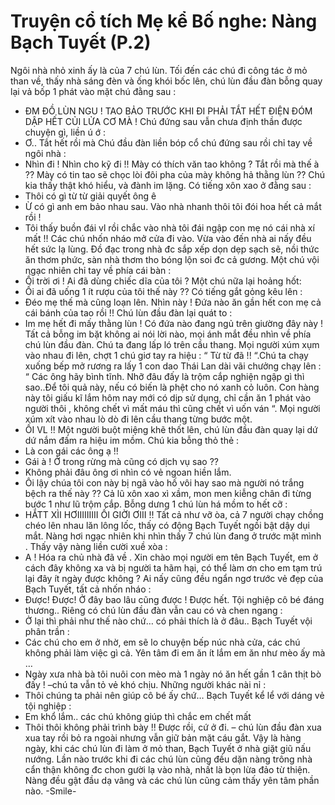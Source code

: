 # Truyện cổ tích Mẹ kể Bố nghe: Nàng Bạch Tuyết (P.2)
Ngôi nhà nhỏ xinh ấy là của 7 chú lùn. Tối đến các chú đi công tác ở mỏ than về, thấy nhà sáng đèn và ống khói bốc lên, chú lùn đầu đàn bỗng quay lại vả bốp 1 phát vào mặt chú đằng sau :
- ĐM ĐỒ LÙN NGU ! TAO BẢO TRƯỚC KHI ĐI PHẢI TẮT HẾT ĐIỆN ĐÓM DẬP HẾT CỦI LỬA CƠ MÀ !
Chú đứng sau vẫn chưa định thần được chuyện gì, liền ú ớ :
- Ơ.. Tắt hết rồi mà
Chú đầu đàn liền bóp cổ chú đứng sau rồi chỉ tay về ngôi nhà :
- Nhìn đi ! Nhìn cho kỹ đi !! Mày có thích văn tao không ? Tắt rồi mà thế à ?? Mày có tin tao sẽ chọc lòi đôi pha của mày không hả thằng lùn ??
Chú kia thấy thật khó hiểu, và đành im lặng. Có tiếng xôn xao ở đằng sau :
- Thôi có gì từ từ giải quyết ông ê
- Ừ có gì anh em bảo nhau sau. Vào nhà nhanh thôi tôi đói hoa hết cả mắt rồi !
- Tôi thấy buồn đái vl rồi chắc vào nhà tôi đái ngập con mẹ nó cái nhà xí mất !!
Các chú nhốn nháo mở cửa đi vào. Vừa vào đến nhà ai nấy đều hết sức lạ lùng. Đồ đạc trong nhà đc sắp xếp dọn dẹp sạch sẽ, nồi thức ăn thơm phức, sàn nhà thơm tho bóng lộn soi đc cả gương.
Một chú vội ngạc nhiên chỉ tay về phía cái bàn :
- Ối trời ơi ! Ai đã dùng chiếc dĩa của tôi ?
Một chú nữa lại hoảng hốt:
- Ối ai đã uống 1 ít rượu của tôi thế này ??
Có tiếng gắt gỏng kêu lên :
- Đéo mẹ thế mà cũng loạn lên. Nhìn này ! Đứa nào ăn gần hết con mẹ cả cái bánh của tao rồi !!
Chú lùn đầu đàn lại quát to :
- Im mẹ hết đi mấy thằng lùn ! Có đứa nào đang ngủ trên giường đây này !
Tất cả bỗng im bặt không ai nói lời nào, mọi ánh mắt đều nhìn về phía chú lùn đầu đàn. Chú ta đang lấp ló trên cầu thang. Mọi người xúm xụm vào nhau đi lên, chợt 1 chú giơ tay ra hiệu : “ Từ từ đã !! “.Chú ta chạy xuống bếp mở rương ra lấy 1 con dao Thái Lan dài vãi chưởng chạy lên : “ Các ông hãy bình tĩnh. Nhỡ đâu đấy là trộm cắp nghiện ngập gì thì sao..Để tôi quả này, nếu có biến là phệt cho nó xanh cỏ luôn. Con hàng này tôi giấu kĩ lắm hôm nay mới có dịp sử dụng, chỉ cần ăn 1 phát vào người thôi , không chết vì mất máu thì cũng chết vì uốn ván “. Mọi người xúm xít vào nhau lò dò đi lên cầu thang từng bước một.
- ỐI VL !!
Một người buột miệng khẽ thốt lên, chú lùn đầu đàn quay lại dứ dứ nắm đấm ra hiệu im mồm. Chú kia bỗng thỏ thẻ :
- Là con gái các ông ạ !!
- Gái à ! Ở trong rừng mà cũng có dịch vụ sao ??
- Không phải đâu ông ơi nhìn có vẻ ngoan hiền lắm.
- Ôi lậy chúa tôi con này bị ngã vào hố vôi hay sao mà người nó trắng bệch ra thế này ??
Cả lũ xôn xao xì xầm, mon men kiễng chân đi từng bước 1 như lũ trộm cắp. Bỗng dưng 1 chú lùn há mồm to hết cỡ :
- HẮTT XÌI HƠIIIIIIIII ỐI GIỜI ƠIII !!
Tất cả như vỡ òa, cả 7 người chạy chồng chéo lên nhau lăn lông lốc, thấy có động Bạch Tuyết ngồi bật dậy dụi mắt. Nàng hơi ngạc nhiên khi nhìn thấy 7 chú lùn đang ở trước mặt mình . Thấy vậy nàng liền cười xuề xòa :
- A ! Hóa ra chủ nhà đã về . Xin chào mọi người em tên Bạch Tuyết, em ở cách đây không xa và bị người ta hãm hại, có thể làm ơn cho em tạm trú lại đây ít ngày được không ?
Ai nấy cũng đều ngẩn ngơ trước vẻ đẹp của Bạch Tuyết, tất cả nhốn nháo :
- Được! Được! Ở đây bao lâu cũng được ! Được hết. Tội nghiệp cô bé đáng thương..
Riêng có chú lùn đầu đàn vẫn cau có và chen ngang :
- Ở lại thì phải như thế nào chứ… có phải thích là ở đâu..
Bạch Tuyết vội phân trần :
- Các chú cho em ở nhờ, em sẽ lo chuyện bếp núc nhà cửa, các chú không phải làm việc gì cả. Yên tâm đi em ăn ít lắm em ăn như mèo ấy mà …
- Ngày xưa nhà bà tôi nuôi con mèo mà 1 ngày nó ăn hết gần 1 cân thịt bò đấy ! –chú ta vẫn tỏ vẻ khó chịu.
Những người khác nài nỉ :
- Thôi chúng ta phải nên giúp cô bé ấy chứ…
Bạch Tuyết kể lể với dáng vẻ tội nghiệp :
- Em khổ lắm.. các chú không giúp thì chắc em chết mất
- Thôi thôi không phải trình bày !! Được rồi, cứ ở đi. – chú lùn đầu đàn xua xua tay rồi bỏ ra ngoài nhưng vẫn giữ bản mặt cáu gắt.
Vậy là hàng ngày, khi các chú lùn đi làm ở mỏ than, Bạch Tuyết ở nhà giặt giũ nấu nướng. Lần nào trước khi đi các chú lùn cũng đều dặn nàng trông nhà cẩn thận không đc chon gười lạ vào nhà, nhất là bọn lừa đảo từ thiện. Nàng đều gật đầu dạ vâng và các chú lùn cũng cảm thấy yên tâm phần nào.
-Smile-